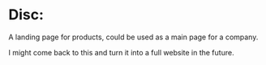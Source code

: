 # Disc:
A landing page for products, could be used as a main page for a company.

I might come back to this and turn it into a full website in the future.

